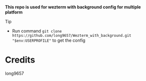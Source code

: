 **This repo is used for wezterm with background config for multiple platform**
>[!TIP]
>- Run command `git clone https://github.com/long9657/Wezterm_with_background.git "$env:USERPROFILE"` to get the config
# Credits
long9657
